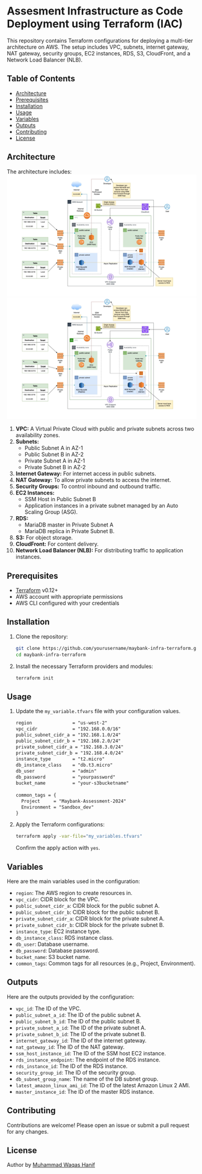 # Assesment Infrastructure as Code Deployment using Terraform (IAC)

This repository contains Terraform configurations for deploying a multi-tier architecture on AWS. The setup includes VPC, subnets, internet gateway, NAT gateway, security groups, EC2 instances, RDS, S3, CloudFront, and a Network Load Balancer (NLB).

## Table of Contents

- [Architecture](#architecture)
- [Prerequisites](#prerequisites)
- [Installation](#installation)
- [Usage](#usage)
- [Variables](#variables)
- [Outputs](#outputs)
- [Contributing](#contributing)
- [License](#license)

## Architecture

The architecture includes:
![alt text](Sandbox_dev/image.png)
![Thumbnail](Sandbox_dev/image.png)


1. **VPC:** A Virtual Private Cloud with public and private subnets across two availability zones.
2. **Subnets:** 
   - Public Subnet A in AZ-1
   - Public Subnet B in AZ-2
   - Private Subnet A in AZ-1
   - Private Subnet B in AZ-2
3. **Internet Gateway:** For internet access in public subnets.
4. **NAT Gateway:** To allow private subnets to access the internet.
5. **Security Groups:** To control inbound and outbound traffic.
6. **EC2 Instances:** 
   - SSM Host in Public Subnet B
   - Application instances in a private subnet managed by an Auto Scaling Group (ASG).
7. **RDS:** 
   - MariaDB master in Private Subnet A
   - MariaDB replica in Private Subnet B.
8. **S3:** For object storage.
9. **CloudFront:** For content delivery.
10. **Network Load Balancer (NLB):** For distributing traffic to application instances.

## Prerequisites

- [Terraform](https://www.terraform.io/downloads.html) v0.12+
- AWS account with appropriate permissions
- AWS CLI configured with your credentials

## Installation

1. Clone the repository:

    ```bash
    git clone https://github.com/yourusername/maybank-infra-terraform.git
    cd maybank-infra-terraform
    ```

2. Install the necessary Terraform providers and modules:

    ```bash
    terraform init
    ```

## Usage

1. Update the `my_variable.tfvars` file with your configuration values.

    ```hcl
    region               = "us-west-2"
    vpc_cidr             = "192.168.0.0/16"
    public_subnet_cidr_a = "192.168.1.0/24"
    public_subnet_cidr_b = "192.168.2.0/24"
    private_subnet_cidr_a = "192.168.3.0/24"
    private_subnet_cidr_b = "192.168.4.0/24"
    instance_type        = "t2.micro"
    db_instance_class    = "db.t3.micro"
    db_user              = "admin"
    db_password          = "yourpassword"
    bucket_name          = "your-s3bucketname"

    common_tags = {
      Project     = "Maybank-Assessment-2024"
      Environment = "Sandbox_dev"
    }
    ```

2. Apply the Terraform configurations:

    ```bash
    terraform apply -var-file="my_variables.tfvars"
    ```

    Confirm the apply action with `yes`.

## Variables

Here are the main variables used in the configuration:

- `region`: The AWS region to create resources in.
- `vpc_cidr`: CIDR block for the VPC.
- `public_subnet_cidr_a`: CIDR block for the public subnet A.
- `public_subnet_cidr_b`: CIDR block for the public subnet B.
- `private_subnet_cidr_a`: CIDR block for the private subnet A.
- `private_subnet_cidr_b`: CIDR block for the private subnet B.
- `instance_type`: EC2 instance type.
- `db_instance_class`: RDS instance class.
- `db_user`: Database username.
- `db_password`: Database password.
- `bucket_name`: S3 bucket name.
- `common_tags`: Common tags for all resources (e.g., Project, Environment).

## Outputs

Here are the outputs provided by the configuration:

- `vpc_id`: The ID of the VPC.
- `public_subnet_a_id`: The ID of the public subnet A.
- `public_subnet_b_id`: The ID of the public subnet B.
- `private_subnet_a_id`: The ID of the private subnet A.
- `private_subnet_b_id`: The ID of the private subnet B.
- `internet_gateway_id`: The ID of the internet gateway.
- `nat_gateway_id`: The ID of the NAT gateway.
- `ssm_host_instance_id`: The ID of the SSM host EC2 instance.
- `rds_instance_endpoint`: The endpoint of the RDS instance.
- `rds_instance_id`: The ID of the RDS instance.
- `security_group_id`: The ID of the security group.
- `db_subnet_group_name`: The name of the DB subnet group.
- `latest_amazon_linux_ami_id`: The ID of the latest Amazon Linux 2 AMI.
- `master_instance_id`: The ID of the master RDS instance.

## Contributing

Contributions are welcome! Please open an issue or submit a pull request for any changes. 


## License

Author by [Muhammad Waqas Hanif
]([https://](https://www.linkedin.com/in/malikwaqas162/))
